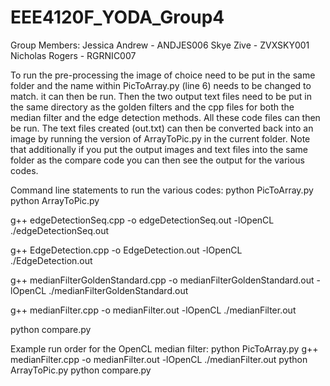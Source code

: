 # EEE4120F_YODA_Group4

Group Members:
Jessica Andrew - ANDJES006
Skye Zive - ZVXSKY001
Nicholas Rogers - RGRNIC007

To run the pre-processing the image of choice need to be put in the same folder and the name within PicToArray.py (line 6) needs to be changed to match. it can then be run. Then the two output text files need to be put in the same directory as the golden filters and the cpp files for both the median filter and the edge detection methods. All these code files can then be run. The text files created (out.txt) can then be converted back into an image by running the version of ArrayToPic.py in the current folder. Note that additionally if you put the output images and text files into the same folder as the compare code you can then see the output for the various codes.


Command line statements to run the various codes:
python PicToArray.py
python ArrayToPic.py

g++ edgeDetectionSeq.cpp -o edgeDetectionSeq.out -lOpenCL
./edgeDetectionSeq.out

g++ EdgeDetection.cpp -o EdgeDetection.out -lOpenCL
./EdgeDetection.out

g++ medianFilterGoldenStandard.cpp -o medianFilterGoldenStandard.out -lOpenCL
./medianFilterGoldenStandard.out

g++ medianFilter.cpp -o medianFilter.out -lOpenCL
./medianFilter.out

python compare.py


Example run order for the OpenCL median filter:
python PicToArray.py
g++ medianFilter.cpp -o medianFilter.out -lOpenCL
./medianFilter.out
python ArrayToPic.py
python compare.py
